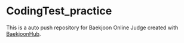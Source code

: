 # CodingTest_practice
This is a auto push repository for Baekjoon Online Judge created with [BaekjoonHub](https://github.com/BaekjoonHub/BaekjoonHub).
